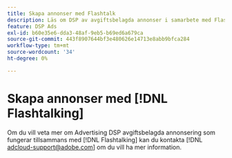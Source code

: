 ```yaml
---
title: Skapa annonser med Flashtalk
description: Läs om DSP av avgiftsbelagda annonser i samarbete med Flashtalk.
feature: DSP Ads
exl-id: b60e35e6-dda3-48af-9eb5-b69ed6a679ca
source-git-commit: 443f8907644bf3e480626e14713e8abb9bfca284
workflow-type: tm+mt
source-wordcount: '34'
ht-degree: 0%

---
```


# Skapa annonser med [!DNL Flashtalking]

Om du vill veta mer om Advertising DSP avgiftsbelagda annonsering som fungerar tillsammans med [!DNL Flashtalking] kan du kontakta [!DNL adcloud-support@adobe.com] om du vill ha mer information.
